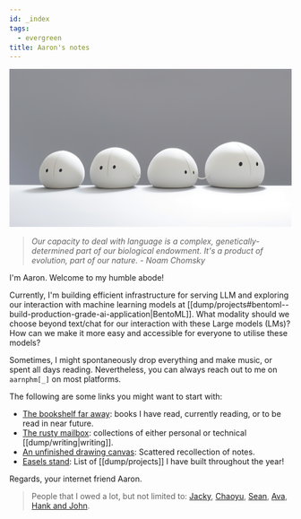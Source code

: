 ```yaml
---
id: _index
tags:
  - evergreen
title: Aaron's notes
---
```


<img src="./blob.png">

> _Our capacity to deal with language is a complex, genetically-determined part of our biological endowment. It's a product of evolution, part of our nature. - Noam Chomsky_

I'm Aaron. Welcome to my humble abode!

Currently, I'm building efficient infrastructure for serving LLM and exploring
our interaction with machine learning models at [[dump/projects#bentoml--build-production-grade-ai-application|BentoML]].
What modality should we choose beyond text/chat for our interaction with these Large models (LMs)?
How can we make it more easy and accessible for everyone to utilise these models?

Sometimes, I might spontaneously drop everything and make music, or spent all days reading. Nevertheless, you can always reach out to me on `aarnphm[_]` on most platforms.

The following are some links you might want to start with:

- [The bookshelf far away](/books): books I have read, currently reading, or to be read in near future.
- [The rusty mailbox](/posts/): collections of either personal or technical [[dump/writing|writing]].
- [An unfinished drawing canvas](/dump): Scattered recollection of notes.
- [Easels stand](/dump/projects): List of [[dump/projects]] I have built throughout the year!

Regards, your internet friend Aaron.

> People that I owed a lot, but not limited to: [Jacky](https://jzhao.xyz/), [Chaoyu](https://twitter.com/chaoyu_), [Sean](https://www.linkedin.com/in/ssheng/), [Ava](https://www.avabear.xyz/), [Hank and John](https://www.youtube.com/@vlogbrothers).
